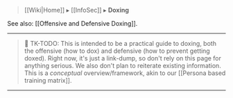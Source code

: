 > [[Wiki|Home]] ▸ [[InfoSec]] ▸ **Doxing**

See also: [[Offensive and Defensive Doxing]].

* * *

> 🚧 TK-TODO: This is intended to be a practical guide to doxing, both the offensive (how to dox) and defensive (how to prevent getting doxed). Right now, it's just a link-dump, so don't rely on this page for anything serious. We also don't plan to reiterate existing information. This is a *conceptual* overview/framework, akin to our [[Persona based training matrix]].

* * *

